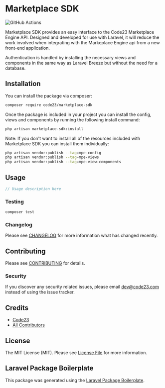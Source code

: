 # Marketplace SDK

![GitHub Actions](https://github.com/code23/marketplace-sdk/actions/workflows/main.yml/badge.svg)

Marketplace SDK provides an easy interface to the Code23 Marketplace Engine API.  Designed and developed for use with Laravel, it will reduce the 
work involved when integrating with the Markeplace Engine api from a new front-end application.

Authentication is handled by installing the necessary views and components in the same way as Laravel Breeze but without the need for a database.

## Installation

You can install the package via composer:

```bash
composer require code23/marketplace-sdk
```

Once the package is included in your project you can install the config, views and components by running the following install command:
```bash
php artisan marketplace-sdk:install
```

Note:  If you don't want to install all of the resources included with Marketplace SDK you can install them individually:

```bash
php artisan vendor:publish --tag=mpe-config
php artisan vendor:publish --tag=mpe-views
php artisan vendor:publish --tag=mpe-view-components
```

## Usage

```php
// Usage description here
```

### Testing

```bash
composer test
```

### Changelog

Please see [CHANGELOG](CHANGELOG.md) for more information what has changed recently.

## Contributing

Please see [CONTRIBUTING](CONTRIBUTING.md) for details.

### Security

If you discover any security related issues, please email dev@code23.com instead of using the issue tracker.

## Credits

-   [Code23](https://github.com/code23)
-   [All Contributors](../../contributors)

## License

The MIT License (MIT). Please see [License File](LICENSE.md) for more information.

## Laravel Package Boilerplate

This package was generated using the [Laravel Package Boilerplate](https://laravelpackageboilerplate.com).
